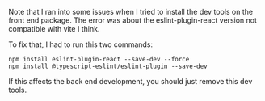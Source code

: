 Note that I ran into some issues when I tried to install the dev tools on the front end package. The error was about the eslint-plugin-react version not compatible with vite I think.

To fix that, I had to run this two commands:

```
npm install eslint-plugin-react --save-dev --force
npm install @typescript-eslint/eslint-plugin --save-dev
```

If this affects the back end development, you should just remove this dev tools.
